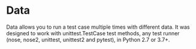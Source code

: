 # Data

Data allows you to run a test case multiple times with different data. It was designed to work with unittest.TestCase test methods, any test runner (nose, nose2, unittest, unittest2 and pytest), in Python 2.7 or 3.7+.

